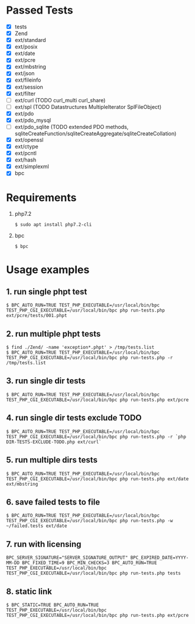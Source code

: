 # Passed Tests

- [x] tests
- [x] Zend
- [x] ext/standard
- [x] ext/posix
- [x] ext/date
- [x] ext/pcre
- [x] ext/mbstring
- [x] ext/json
- [x] ext/fileinfo
- [x] ext/session
- [x] ext/filter
- [ ] ext/curl (TODO curl_multi curl_share)
- [ ] ext/spl (TODO Datastructures MultipleIterator SplFileObject)
- [x] ext/pdo
- [x] ext/pdo_mysql
- [ ] ext/pdo_sqlite (TODO extended PDO methods, sqliteCreateFunction/sqliteCreateAggregate/sqliteCreateCollation)
- [x] ext/openssl
- [x] ext/ctype
- [x] ext/pcntl
- [x] ext/hash
- [x] ext/simplexml
- [x] bpc

# Requirements

1. php7.2

    ```shell
    $ sudo apt install php7.2-cli
    ```

2. bpc

    ```shell
    $ bpc
    ```

# Usage examples

## 1. run single phpt test

```shell
$ BPC_AUTO_RUN=TRUE TEST_PHP_EXECUTABLE=/usr/local/bin/bpc TEST_PHP_CGI_EXECUTABLE=/usr/local/bin/bpc php run-tests.php ext/pcre/tests/001.phpt
```

## 2. run multiple phpt tests

```shell
$ find ./Zend/ -name 'exception*.phpt' > /tmp/tests.list
$ BPC_AUTO_RUN=TRUE TEST_PHP_EXECUTABLE=/usr/local/bin/bpc TEST_PHP_CGI_EXECUTABLE=/usr/local/bin/bpc php run-tests.php -r /tmp/tests.list
```

## 3. run single dir tests

```shell
$ BPC_AUTO_RUN=TRUE TEST_PHP_EXECUTABLE=/usr/local/bin/bpc TEST_PHP_CGI_EXECUTABLE=/usr/local/bin/bpc php run-tests.php ext/pcre
```

## 4. run single dir tests exclude TODO

```shell
$ BPC_AUTO_RUN=TRUE TEST_PHP_EXECUTABLE=/usr/local/bin/bpc TEST_PHP_CGI_EXECUTABLE=/usr/local/bin/bpc php run-tests.php -r `php DIR-TESTS-EXCLUDE-TODO.php ext/curl`
```

## 5. run multiple dirs tests

```shell
$ BPC_AUTO_RUN=TRUE TEST_PHP_EXECUTABLE=/usr/local/bin/bpc TEST_PHP_CGI_EXECUTABLE=/usr/local/bin/bpc php run-tests.php ext/date ext/mbstring
```

## 6. save failed tests to file

```shell
$ BPC_AUTO_RUN=TRUE TEST_PHP_EXECUTABLE=/usr/local/bin/bpc TEST_PHP_CGI_EXECUTABLE=/usr/local/bin/bpc php run-tests.php -w ~/failed.tests ext/date
```

## 7. run with licensing

```shell
BPC_SERVER_SIGNATURE="SERVER_SIGNATURE_OUTPUT" BPC_EXPIRED_DATE=YYYY-MM-DD BPC_FIXED_TIME=9 BPC_MIN_CHECKS=3 BPC_AUTO_RUN=TRUE TEST_PHP_EXECUTABLE=/usr/local/bin/bpc TEST_PHP_CGI_EXECUTABLE=/usr/local/bin/bpc php run-tests.php tests
```

## 8. static link

```shell
$ BPC_STATIC=TRUE BPC_AUTO_RUN=TRUE TEST_PHP_EXECUTABLE=/usr/local/bin/bpc TEST_PHP_CGI_EXECUTABLE=/usr/local/bin/bpc php run-tests.php ext/pcre
```
